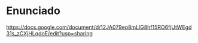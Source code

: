 # Enunciado
https://docs.google.com/document/d/12JA079ep8mLlG8hf15RO6fjUtWEgd31s_zCXjHLqdoE/edit?usp=sharing
